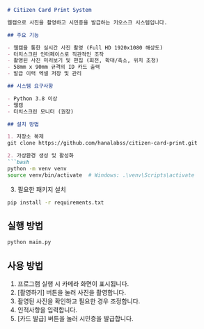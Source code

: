 ```markdown
# Citizen Card Print System

웹캠으로 사진을 촬영하고 시민증을 발급하는 키오스크 시스템입니다.

## 주요 기능

- 웹캠을 통한 실시간 사진 촬영 (Full HD 1920x1080 해상도)
- 터치스크린 인터페이스로 직관적인 조작
- 촬영된 사진 미리보기 및 편집 (회전, 확대/축소, 위치 조정)
- 58mm x 90mm 규격의 ID 카드 출력
- 발급 이력 엑셀 저장 및 관리

## 시스템 요구사항

- Python 3.8 이상
- 웹캠
- 터치스크린 모니터 (권장)

## 설치 방법

1. 저장소 복제
git clone https://github.com/hanalabss/citizen-card-print.git

2. 가상환경 생성 및 활성화
```bash
python -m venv venv
source venv/bin/activate  # Windows: .\venv\Scripts\activate
```

3. 필요한 패키지 설치
```bash
pip install -r requirements.txt
```

## 실행 방법

```bash
python main.py
```

## 사용 방법

1. 프로그램 실행 시 카메라 화면이 표시됩니다.
2. [촬영하기] 버튼을 눌러 사진을 촬영합니다.
3. 촬영된 사진을 확인하고 필요한 경우 조정합니다.
4. 인적사항을 입력합니다.
5. [카드 발급] 버튼을 눌러 시민증을 발급합니다.
```
